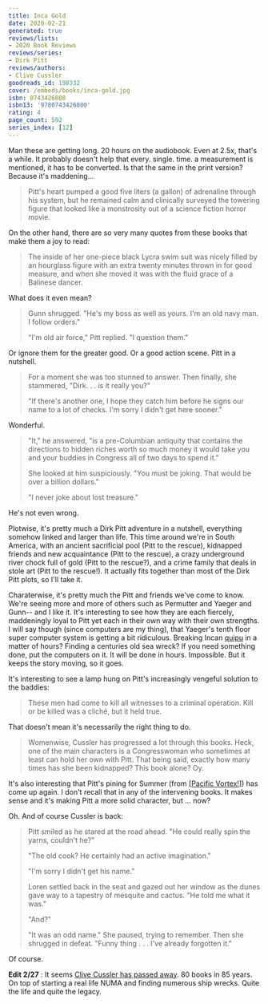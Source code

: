 ```yaml
---
title: Inca Gold
date: 2020-02-21
generated: true
reviews/lists:
- 2020 Book Reviews
reviews/series:
- Dirk Pitt
reviews/authors:
- Clive Cussler
goodreads_id: 198332
cover: /embeds/books/inca-gold.jpg
isbn: 0743426800
isbn13: '9780743426800'
rating: 4
page_count: 592
series_index: [12]
---
```

Man these are getting long. 20 hours on the audiobook. Even at 2.5x, that's a while. It probably doesn't help that every. single. time. a measurement is mentioned, it has to be converted. Is that the same in the print version? Because it's maddening...  

> Pitt's heart pumped a good five liters (a gallon) of adrenaline through his system, but he remained calm and clinically surveyed the towering figure that looked like a monstrosity out of a science fiction horror movie.

<!--more-->

On the other hand, there are so very many quotes from these books that make them a joy to read:  

> The inside of her one-piece black Lycra swim suit was nicely filled by an hourglass figure with an extra twenty minutes thrown in for good measure, and when she moved it was with the fluid grace of a Balinese dancer.  

What does it even mean?  

> Gunn shrugged. "He's my boss as well as yours. I'm an old navy man. I follow orders."  
>
> "I'm old air force," Pitt replied. "I question them."  

Or ignore them for the greater good. Or a good action scene. Pitt in a nutshell.  

> For a moment she was too stunned to answer. Then finally, she stammered, "Dirk. . . is it really you?"  
>
> "If there's another one, I hope they catch him before he signs our name to a lot of checks. I'm sorry I didn't get here sooner."  

Wonderful.  

> "It," he answered, "is a pre-Columbian antiquity that contains the directions to hidden riches worth so much money it would take you and your buddies in Congress all of two days to spend it."  
>
> She looked at him suspiciously. "You must be joking. That would be over a billion dollars."  
>
> "I never joke about lost treasure."  

He's not even wrong.  

Plotwise, it's pretty much a Dirk Pitt adventure in a nutshell, everything somehow linked and larger than life. This time around we're in South America, with an ancient sacrificial pool (Pitt to the rescue), kidnapped friends and new acquaintance (Pitt to the rescue), a crazy underground river chock full of gold (Pitt to the rescue?), and a crime family that deals in stole art (Pitt to the rescue!). It actually fits together than most of the Dirk Pitt plots, so I'll take it.  

Charaterwise, it's pretty much the Pitt and friends we've come to know. We're seeing more and more of others such as Permutter and Yaeger and Gunn-- and I like it. It's interesting to see how they are each fiercely, maddeningly loyal to Pitt yet each in their own way with their own strengths. I will say though (since computers are my thing), that Yaeger's tenth floor super computer system is getting a bit ridiculous. Breaking Incan [quipu](https://en.wikipedia.org/wiki/Quipu) in a matter of hours? Finding a centuries old sea wreck? If you need something done, put the computers on it. It will be done in hours. Impossible. But it keeps the story moving, so it goes.  

It's interesting to see a lamp hung on Pitt's increasingly vengeful solution to the baddies:  

> These men had come to kill all witnesses to a criminal operation. Kill or be killed was a cliché, but it held true.

That doesn't mean it's necessarily the right thing to do.  

> Womenwise, Cussler has progressed a lot through this books. Heck, one of the main characters is a Congresswoman who sometimes at least can hold her own with Pitt. That being said, exactly how many times has she been kidnapped? This book alone? Oy.  

It's also interesting that Pitt's pining for Summer (from [[Pacific Vortex!]]()) has come up again. I don't recall that in any of the intervening books. It makes sense and it's making Pitt a more solid character, but ... now?  

Oh. And of course Cussler is back:  

> Pitt smiled as he stared at the road ahead. "He could really spin the yarns, couldn't he?"  
>
> "The old cook? He certainly had an active imagination."  
>
> "I'm sorry I didn't get his name."  
>
> Loren settled back in the seat and gazed out her window as the dunes gave way to a tapestry of mesquite and cactus. "He told me what it was."  
>
> "And?"  
>
> "It was an odd name." She paused, trying to remember. Then she shrugged in defeat. "Funny thing . . . I've already forgotten it."  

Of course.  

**Edit 2/27** : It seems [Clive Cussler has passed away](https://www.nytimes.com/2020/02/26/books/clive-cussler-dead.html). 80 books in 85 years. On top of starting a real life NUMA and finding numerous ship wrecks. Quite the life and quite the legacy.